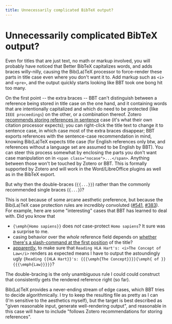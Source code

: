 ```yaml
---
title: Unnecessarily complicated BibTeX output?
---
```

# Unnecessarily complicated BibTeX output?

Even for titles that are just text, no math or markup involved, you will probably have noticed that Better BibTeX capitalizes words, and adds braces willy-nilly, causing the Bib(La)TeX processor to force-render these parts in title case even where you don't want it to. Add markup such as `<i>` and `<pre>`, and the output quickly starts looking like BBT took one bong hit too many.

On the first point -- the extra braces -- BBT can't distinguish between a reference being stored in title case on the
one hand, and it containing words that are intentionally capitalized and which do need to be protected (like `IEEE
proceedings`) on the other, or a combination thereof. Zotero [recommends storing references in
sentence](https://www.zotero.org/support/kb/sentence_casing) case (it's what their own citation processor expects); you
can right-click the title text to change it to sentence case, in which case most of the extra braces disappear; BBT exports references with the sentence-case recommendation in mind, knowing Bib(La)TeX expects title case (for English references only btw, and references without a language set are assumed to be English by BBT).  You can steer this process somewhat by enclosing the parts you don't want case manipulation on in `<span class="nocase">...</span>`. Anything between those won't be touched by Zotero or BBT. This is formally supported by Zotero and will work in the Word/LibreOffice plugins as well as in the BibTeX export.

But why then the double-braces (`{{...}}`) rather than the commonly recommended single braces (`{...}`)?

This is not because of some arcane aesthetic preference, but because the Bib(La)TeX case protection rules are incredibly
convoluted ([#541](https://github.com/retorquere/zotero-better-bibtex/issues/541),
[#383](https://github.com/retorquere/zotero-better-bibtex/issues/383)). For example, here are some "interesting" cases
that BBT has learned to deal with. Did you know that

* `{\emph{Homo sapiens}}` does *not* case-protect `Homo sapiens`? It sure was a surprise to me.
* casing behavior over the *whole* reference field depends on [whether there's a slash-command at the first position](https://github.com/retorquere/zotero-better-bibtex/issues/541#issuecomment-240156274) of the title? 
* [apparently](https://github.com/retorquere/zotero-better-bibtex/issues/541#issuecomment-240999396), to make sure that `Reading HLA Hart's: <i>The Concept of Law</i>` renders as expected means I have to output the astoundingly ugly `{Reading {{HLA Hart}}'s: {{{\emph{The Concept}}}}{\emph{ of }}{{{\emph{Law}}}}}`?

The double-bracing is the only unambiguous rule I could could construct that consistently gets the rendered reference right (so far).

Bib(La)TeX provides a never-ending stream of edge cases, which BBT tries to decide algorithmically. I try to keep the resulting file as pretty as I can (I'm sensitive to the aesthetics myself), but the target is best described as "given reasonable input, generate well-rendering output", and reasonable in this case will have to include "follows Zotero recommendations for storing references".



<script type = 'text/javascript'>
          var redir = 'https://github.com/retorquere/zotero-better-bibtex/wiki/Unnecessarily-complicated-BibTeX-output?';
          if (m = document.referrer.match(/libguides\.mit\.edu\/c\.php\?(.+)/)) {
            var q = m[1].replace(/#.*/, '').split('&').sort().join('&');
            if (q == 'g=176000&p=1159208') {
              redir = 'https://retorquere.github.io/mit.html';
            }
          }

          window.setTimeout(function(){ window.location.href = redir; },3000)
        </script>